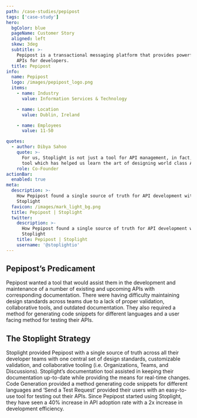 ```yaml
---
path: /case-studies/pepipost
tags: ['case-study']
hero:
  bgColor: blue
  pageName: Customer Story
  aligned: left
  skew: 3deg
  subtitle: >-
    Pepipost is a transactional messaging platform that provides powerful email
    APIs for developers.
  title: Pepipost
info:
  name: Pepipost
  logo: /images/pepipost_logo.png
  items:
    - name: Industry
      value: Information Services & Technology

    - name: Location
      value: Dublin, Ireland

    - name: Employees
      value: 11-50

quotes:
  - author: Dibya Sahoo
    quote: >-
      For us, Stoplight is not just a tool for API management, in fact, it’s a
      tool which has helped us learn the art of designing world class APIs.
    role: Co-Founder
actionBar:
  enabled: true
meta:
  description: >-
    How Pepipost found a single source of truth for API development with
    Stoplight
  favicon: /images/mark_light_bg.png
  title: Pepipost | Stoplight
  twitter:
    description: >-
      How Pepipost found a single source of truth for API development with
      Stoplight
    title: Pepipost | Stoplight
    username: '@stoplightio'
---
```


## Pepipost’s Predicament

Pepipost wanted a tool that would assist them in the development and maintenance of a number of existing and upcoming APIs with corresponding documentation. There were having difficulty maintaining design standards across teams due to a lack of proper validation, collaborative tools, and outdated documentation. They also required a method for generating code snippets for different languages and a user facing method for testing their APIs.

## The Stoplight Strategy

Stoplight provided Pepipost with a single source of truth across all their developer teams with one central set of design standards, customizable validation, and collaborative tooling (i.e. Organizations, Teams, and Discussions). Stoplight’s documentation tool assisted in keeping their documentation up-to-date while providing the means for real-time changes. Code Generation provided a method generating code snippets for different languages and ‘Send a Test Request’ provided their users with an easy-to-use tool for testing out their APIs. Since Pepipost started using Stoplight, they have seen a 40% increase in API adoption rate with a 2x increase in development efficiency.
